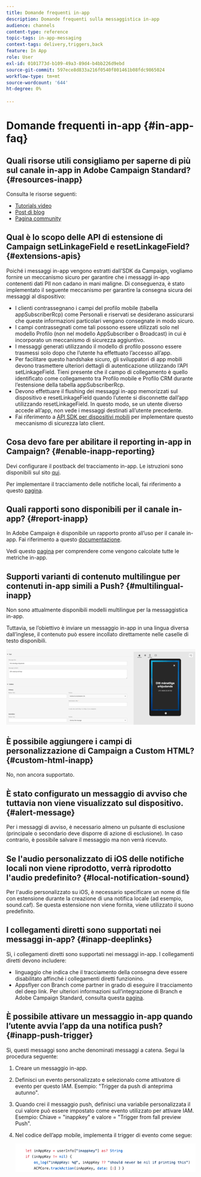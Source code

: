 ```yaml
---
title: Domande frequenti in-app
description: Domande frequenti sulla messaggistica in-app
audience: channels
content-type: reference
topic-tags: in-app-messaging
context-tags: delivery,triggers,back
feature: In App
role: User
exl-id: 0101773d-b109-49a3-89d4-b4bb226d9ebd
source-git-commit: 597ece8d833a216f0540f801461b08fdc9865024
workflow-type: tm+mt
source-wordcount: '644'
ht-degree: 0%

---
```


# Domande frequenti in-app {#in-app-faq}

## Quali risorse utili consigliamo per saperne di più sul canale in-app in Adobe Campaign Standard? {#resources-inapp}

Consulta le risorse seguenti:

* [Tutorials video](https://experienceleague.adobe.com/docs/campaign-standard-learn/tutorials/communication-channels/mobile/in-app/in-app-message-overview.html)
* [Post di blog](https://theblog.adobe.com/get-more-out-of-the-new-in-app-message-channel-from-adobe-campaign/)
* [Pagina community](https://experienceleaguecommunities.adobe.com/t5/adobe-campaign-standard/ct-p/adobe-campaign-standard-community)

## Qual è lo scopo delle API di estensione di Campaign setLinkageField e resetLinkageField? {#extensions-apis}

Poiché i messaggi in-app vengono estratti dall’SDK da Campaign, vogliamo fornire un meccanismo sicuro per garantire che i messaggi in-app contenenti dati PII non cadano in mani maligne. Di conseguenza, è stato implementato il seguente meccanismo per garantire la consegna sicura dei messaggi al dispositivo:

* I clienti contrassegnano i campi del profilo mobile (tabella appSubscriberRcp) come Personali e riservati se desiderano assicurarsi che queste informazioni particolari vengano consegnate in modo sicuro.
* I campi contrassegnati come tali possono essere utilizzati solo nel modello Profilo (non nel modello AppSubscriber o Broadcast) in cui è incorporato un meccanismo di sicurezza aggiuntivo.
* I messaggi generati utilizzando il modello di profilo possono essere trasmessi solo dopo che l’utente ha effettuato l’accesso all’app.
* Per facilitare questo handshake sicuro, gli sviluppatori di app mobili devono trasmettere ulteriori dettagli di autenticazione utilizzando l’API setLinkageField. Tieni presente che il campo di collegamento è quello identificato come collegamento tra Profilo mobile e Profilo CRM durante l’estensione della tabella appSubscriberRcp.
* Devono effettuare il flushing dei messaggi in-app memorizzati sul dispositivo e resetLinkageField quando l’utente si disconnette dall’app utilizzando resetLinkageField. In questo modo, se un utente diverso accede all’app, non vede i messaggi destinati all’utente precedente.
* Fai riferimento a [API SDK per dispositivi mobili](https://developer.adobe.com/client-sdks/documentation/adobe-campaign-standard/api-reference/) per implementare questo meccanismo di sicurezza lato client.

## Cosa devo fare per abilitare il reporting in-app in Campaign? {#enable-inapp-reporting}

Devi configurare il postback del tracciamento in-app. Le istruzioni sono disponibili sul sito [qui](../../administration/using/configuring-rules-launch.md#inapp-tracking-postback).

Per implementare il tracciamento delle notifiche locali, fai riferimento a questo [pagina](../../administration/using/local-tracking.md).

## Quali rapporti sono disponibili per il canale in-app? {#report-inapp}

In Adobe Campaign è disponibile un rapporto pronto all’uso per il canale in-app. Fai riferimento a questo [documentazione](../../reporting/using/in-app-report.md).

Vedi questo [pagina](../../reporting/using/indicator-calculation.md#in-app-delivery) per comprendere come vengono calcolate tutte le metriche in-app.

## Supporti varianti di contenuto multilingue per contenuti in-app simili a Push? {#multilingual-inapp}

Non sono attualmente disponibili modelli multilingue per la messaggistica in-app.

Tuttavia, se l’obiettivo è inviare un messaggio in-app in una lingua diversa dall’inglese, il contenuto può essere incollato direttamente nelle caselle di testo disponibili.

![](assets/faq_inapp.png)

## È possibile aggiungere i campi di personalizzazione di Campaign a Custom HTML? {#custom-html-inapp}

No, non ancora supportato.

## È stato configurato un messaggio di avviso che tuttavia non viene visualizzato sul dispositivo. {#alert-message}

Per i messaggi di avviso, è necessario almeno un pulsante di esclusione (principale o secondario deve disporre di azione di esclusione). In caso contrario, è possibile salvare il messaggio ma non verrà ricevuto.

## Se l&#39;audio personalizzato di iOS delle notifiche locali non viene riprodotto, verrà riprodotto l&#39;audio predefinito? {#local-notification-sound}

Per l&#39;audio personalizzato su iOS, è necessario specificare un nome di file con estensione durante la creazione di una notifica locale (ad esempio, sound.caf). Se questa estensione non viene fornita, viene utilizzato il suono predefinito.

## I collegamenti diretti sono supportati nei messaggi in-app? {#inapp-deeplinks}

Sì, i collegamenti diretti sono supportati nei messaggi in-app. I collegamenti diretti devono includere:

* linguaggio che indica che il tracciamento della consegna deve essere disabilitato affinché i collegamenti diretti funzionino.
* Appsflyer con Branch come partner in grado di eseguire il tracciamento del deep link. Per ulteriori informazioni sull’integrazione di Branch e Adobe Campaign Standard, consulta questa [pagina](https://help.branch.io/using-branch/docs/adobe-campaign-standard-1).

## È possibile attivare un messaggio in-app quando l’utente avvia l’app da una notifica push? {#inapp-push-trigger}

Sì, questi messaggi sono anche denominati messaggi a catena. Segui la procedura seguente:

1. Creare un messaggio in-app.

1. Definisci un evento personalizzato e selezionalo come attivatore di evento per questo IAM. Esempio: &quot;Trigger da push di anteprima autunno&quot;.

1. Quando crei il messaggio push, definisci una variabile personalizzata il cui valore può essere impostato come evento utilizzato per attivare IAM. Esempio: Chiave = &quot;inappkey&quot; e valore = &quot;Trigger from fall preview Push&quot;.

1. Nel codice dell’app mobile, implementa il trigger di evento come segue:

   ![](assets/faq_inapp_2.png)
